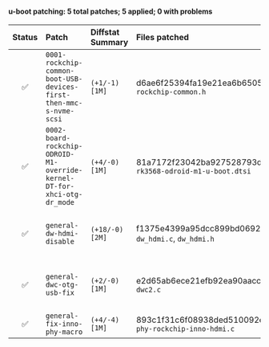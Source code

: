 #### u-boot patching: 5 total patches; 5 applied; 0 with problems

| Status | Patch  | Diffstat Summary | Files patched | Author / Subject |
| :---:    | :---   | :---   | :---   | :---  |
| ✅  | `0001-rockchip-common-boot-USB-devices-first-then-mmc-s-nvme-scsi` | `(+1/-1)[1M]` | d6ae6f25394fa19e21ea6b6505034aa9465ee7c1 `rockchip-common.h` | `Ricardo Pardini` _rockchip-common: boot USB devices first, then mmc's, nvme, scsi_ |
| ✅  | `0002-board-rockchip-ODROID-M1-override-kernel-DT-for-xhci-otg-dr_mode` | `(+4/-0)[1M]` | 81a7172f23042ba927528793ddf862124a4592c4 `rk3568-odroid-m1-u-boot.dtsi` | `Ricardo Pardini` _board: rockchip: ODROID-M1: override kernel DT for xhci otg dr_mode_ |
| ✅  | `general-dw-hdmi-disable` | `(+18/-0)[2M]` | f1375e4399a95dcc899bd06923556fabfb238220 `dw_hdmi.c`, `dw_hdmi.h` | `Paolo Sabatino` _add dw_hdmi_disable() function to DW-HDMI driver_ |
| ✅  | `general-dwc-otg-usb-fix` | `(+2/-0)[1M]` | e2d65ab6ece21efb92ea90aacc34f78c559df3fa `dwc2.c` | `Paolo Sabatino` _[ARCHEOLOGY] Changes and fixes to rk322x uboot and kernel config_ |
| ✅  | `general-fix-inno-phy-macro` | `(+4/-4)[1M]` | 893c1f31c6f08938ded510092ed0edb6a3b4a751 `phy-rockchip-inno-hdmi.c` | `Paolo Sabatino` _fix inno_poll macro_ |


